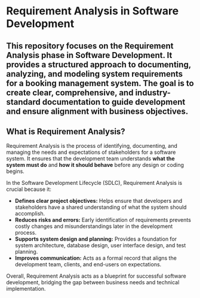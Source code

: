 # Requirement Analysis in Software Development

This repository focuses on the Requirement Analysis phase in Software Development. It provides a structured approach to documenting, analyzing, and modeling system requirements for a booking management system. The goal is to create clear, comprehensive, and industry-standard documentation to guide development and ensure alignment with business objectives.
---

## What is Requirement Analysis?

Requirement Analysis is the process of identifying, documenting, and managing the needs and expectations of stakeholders for a software system. 
It ensures that the development team understands **what the system must do** and **how it should behave** before any design or coding begins.

In the Software Development Lifecycle (SDLC), Requirement Analysis is crucial because it:

- **Defines clear project objectives:** Helps ensure that developers and stakeholders have a shared understanding of what the system should accomplish.
- **Reduces risks and errors:** Early identification of requirements prevents costly changes and misunderstandings later in the development process.
- **Supports system design and planning:** Provides a foundation for system architecture, database design, user interface design, and test planning.
- **Improves communication:** Acts as a formal record that aligns the development team, clients, and end-users on expectations.

Overall, Requirement Analysis acts as a blueprint for successful software development, bridging the gap between business needs and technical implementation.

